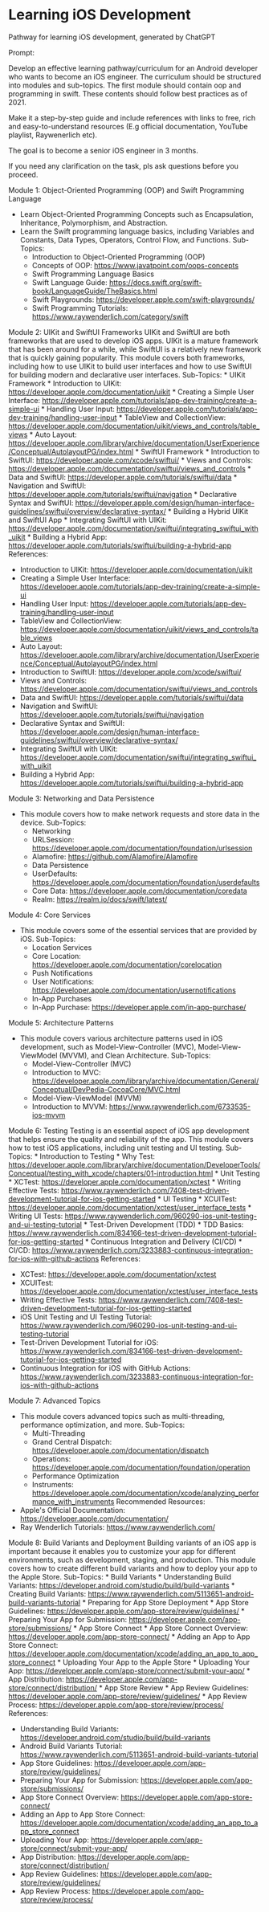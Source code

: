 # Learning iOS Development
Pathway for learning iOS development, generated by ChatGPT

Prompt:

Develop an effective learning pathway/curriculum for an Android developer who wants to become an iOS engineer.
The curriculum should be structured into modules and sub-topics. The first module should contain oop and programming in swift.
These contents should follow best practices as of 2021.

Make it a step-by-step guide and include references with links to free, rich and easy-to-understand resources (E.g official documentation, YouTube playlist, Raywenerlich etc).


The goal is to become a senior iOS engineer in 3 months.

If you need any clarification on the task, pls ask questions before you proceed.


Module 1: Object-Oriented Programming (OOP) and Swift Programming Language
* Learn Object-Oriented Programming Concepts such as Encapsulation, Inheritance, Polymorphism, and Abstraction.
* Learn the Swift programming language basics, including Variables and Constants, Data Types, Operators, Control Flow, and Functions.
Sub-Topics:
    * Introduction to Object-Oriented Programming (OOP)
    * Concepts of OOP: https://www.javatpoint.com/oops-concepts
    * Swift Programming Language Basics
    * Swift Language Guide: https://docs.swift.org/swift-book/LanguageGuide/TheBasics.html
    * Swift Playgrounds: https://developer.apple.com/swift-playgrounds/
    * Swift Programming Tutorials: https://www.raywenderlich.com/category/swift


Module 2: UIKit and SwiftUI Frameworks
UIKit and SwiftUI are both frameworks that are used to develop iOS apps. UIKit is a mature framework that has been around for a while, while SwiftUI is a relatively new framework that is quickly gaining popularity. This module covers both frameworks, including how to use UIKit to build user interfaces and how to use SwiftUI for building modern and declarative user interfaces.
Sub-Topics:
    * UIKit Framework
    * Introduction to UIKit: https://developer.apple.com/documentation/uikit
    * Creating a Simple User Interface: https://developer.apple.com/tutorials/app-dev-training/create-a-simple-ui
    * Handling User Input: https://developer.apple.com/tutorials/app-dev-training/handling-user-input
    * TableView and CollectionView: https://developer.apple.com/documentation/uikit/views_and_controls/table_views
    * Auto Layout: https://developer.apple.com/library/archive/documentation/UserExperience/Conceptual/AutolayoutPG/index.html
    * SwiftUI Framework
    * Introduction to SwiftUI: https://developer.apple.com/xcode/swiftui/
    * Views and Controls: https://developer.apple.com/documentation/swiftui/views_and_controls
    * Data and SwiftUI: https://developer.apple.com/tutorials/swiftui/data
    * Navigation and SwiftUI: https://developer.apple.com/tutorials/swiftui/navigation
    * Declarative Syntax and SwiftUI: https://developer.apple.com/design/human-interface-guidelines/swiftui/overview/declarative-syntax/
    * Building a Hybrid UIKit and SwiftUI App
    * Integrating SwiftUI with UIKit: https://developer.apple.com/documentation/swiftui/integrating_swiftui_with_uikit
    * Building a Hybrid App: https://developer.apple.com/tutorials/swiftui/building-a-hybrid-app
References:
* Introduction to UIKit: https://developer.apple.com/documentation/uikit
* Creating a Simple User Interface: https://developer.apple.com/tutorials/app-dev-training/create-a-simple-ui
* Handling User Input: https://developer.apple.com/tutorials/app-dev-training/handling-user-input
* TableView and CollectionView: https://developer.apple.com/documentation/uikit/views_and_controls/table_views
* Auto Layout: https://developer.apple.com/library/archive/documentation/UserExperience/Conceptual/AutolayoutPG/index.html
* Introduction to SwiftUI: https://developer.apple.com/xcode/swiftui/
* Views and Controls: https://developer.apple.com/documentation/swiftui/views_and_controls
* Data and SwiftUI: https://developer.apple.com/tutorials/swiftui/data
* Navigation and SwiftUI: https://developer.apple.com/tutorials/swiftui/navigation
* Declarative Syntax and SwiftUI: https://developer.apple.com/design/human-interface-guidelines/swiftui/overview/declarative-syntax/
* Integrating SwiftUI with UIKit: https://developer.apple.com/documentation/swiftui/integrating_swiftui_with_uikit
* Building a Hybrid App: https://developer.apple.com/tutorials/swiftui/building-a-hybrid-app


Module 3: Networking and Data Persistence
* This module covers how to make network requests and store data in the device.
Sub-Topics:
    * Networking
    * URLSession: https://developer.apple.com/documentation/foundation/urlsession
    * Alamofire: https://github.com/Alamofire/Alamofire
    * Data Persistence
    * UserDefaults: https://developer.apple.com/documentation/foundation/userdefaults
    * Core Data: https://developer.apple.com/documentation/coredata
    * Realm: https://realm.io/docs/swift/latest/


Module 4: Core Services
* This module covers some of the essential services that are provided by iOS.
Sub-Topics:
    * Location Services
    * Core Location: https://developer.apple.com/documentation/corelocation
    * Push Notifications
    * User Notifications: https://developer.apple.com/documentation/usernotifications
    * In-App Purchases
    * In-App Purchase: https://developer.apple.com/in-app-purchase/

Module 5: Architecture Patterns
* This module covers various architecture patterns used in iOS development, such as Model-View-Controller (MVC), Model-View-ViewModel (MVVM), and Clean Architecture.
Sub-Topics:
    * Model-View-Controller (MVC)
    * Introduction to MVC: https://developer.apple.com/library/archive/documentation/General/Conceptual/DevPedia-CocoaCore/MVC.html
    * Model-View-ViewModel (MVVM)
    * Introduction to MVVM: https://www.raywenderlich.com/6733535-ios-mvvm

Module 6: Testing
Testing is an essential aspect of iOS app development that helps ensure the quality and reliability of the app. This module covers how to test iOS applications, including unit testing and UI testing.
Sub-Topics:
    * Introduction to Testing
    * Why Test: https://developer.apple.com/library/archive/documentation/DeveloperTools/Conceptual/testing_with_xcode/chapters/01-introduction.html
    * Unit Testing
    * XCTest: https://developer.apple.com/documentation/xctest
    * Writing Effective Tests: https://www.raywenderlich.com/7408-test-driven-development-tutorial-for-ios-getting-started
    * UI Testing
    * XCUITest: https://developer.apple.com/documentation/xctest/user_interface_tests
    * Writing UI Tests: https://www.raywenderlich.com/960290-ios-unit-testing-and-ui-testing-tutorial
    * Test-Driven Development (TDD)
    * TDD Basics: https://www.raywenderlich.com/834166-test-driven-development-tutorial-for-ios-getting-started
    * Continuous Integration and Delivery (CI/CD)
    * CI/CD: https://www.raywenderlich.com/3233883-continuous-integration-for-ios-with-github-actions
References:
* XCTest: https://developer.apple.com/documentation/xctest
* XCUITest: https://developer.apple.com/documentation/xctest/user_interface_tests
* Writing Effective Tests: https://www.raywenderlich.com/7408-test-driven-development-tutorial-for-ios-getting-started
* iOS Unit Testing and UI Testing Tutorial: https://www.raywenderlich.com/960290-ios-unit-testing-and-ui-testing-tutorial
* Test-Driven Development Tutorial for iOS: https://www.raywenderlich.com/834166-test-driven-development-tutorial-for-ios-getting-started
* Continuous Integration for iOS with GitHub Actions: https://www.raywenderlich.com/3233883-continuous-integration-for-ios-with-github-actions


Module 7: Advanced Topics
* This module covers advanced topics such as multi-threading, performance optimization, and more.
Sub-Topics:
    * Multi-Threading
    * Grand Central Dispatch: https://developer.apple.com/documentation/dispatch
    * Operations: https://developer.apple.com/documentation/foundation/operation
    * Performance Optimization
    * Instruments: https://developer.apple.com/documentation/xcode/analyzing_performance_with_instruments
Recommended Resources:
* Apple's Official Documentation: https://developer.apple.com/documentation/
* Ray Wenderlich Tutorials: https://www.raywenderlich.com/


Module 8: Build Variants and Deployment
Building variants of an iOS app is important because it enables you to customize your app for different environments, such as development, staging, and production. This module covers how to create different build variants and how to deploy your app to the Apple Store.
Sub-Topics:
    * Build Variants
    * Understanding Build Variants: https://developer.android.com/studio/build/build-variants
    * Creating Build Variants: https://www.raywenderlich.com/5113651-android-build-variants-tutorial
    * Preparing for App Store Deployment
    * App Store Guidelines: https://developer.apple.com/app-store/review/guidelines/
    * Preparing Your App for Submission: https://developer.apple.com/app-store/submissions/
    * App Store Connect
    * App Store Connect Overview: https://developer.apple.com/app-store-connect/
    * Adding an App to App Store Connect: https://developer.apple.com/documentation/xcode/adding_an_app_to_app_store_connect
    * Uploading Your App to the Apple Store
    * Uploading Your App: https://developer.apple.com/app-store/connect/submit-your-app/
    * App Distribution: https://developer.apple.com/app-store/connect/distribution/
    * App Store Review
    * App Review Guidelines: https://developer.apple.com/app-store/review/guidelines/
    * App Review Process: https://developer.apple.com/app-store/review/process/
References:
* Understanding Build Variants: https://developer.android.com/studio/build/build-variants
* Android Build Variants Tutorial: https://www.raywenderlich.com/5113651-android-build-variants-tutorial
* App Store Guidelines: https://developer.apple.com/app-store/review/guidelines/
* Preparing Your App for Submission: https://developer.apple.com/app-store/submissions/
* App Store Connect Overview: https://developer.apple.com/app-store-connect/
* Adding an App to App Store Connect: https://developer.apple.com/documentation/xcode/adding_an_app_to_app_store_connect
* Uploading Your App: https://developer.apple.com/app-store/connect/submit-your-app/
* App Distribution: https://developer.apple.com/app-store/connect/distribution/
* App Review Guidelines: https://developer.apple.com/app-store/review/guidelines/
* App Review Process: https://developer.apple.com/app-store/review/process/

